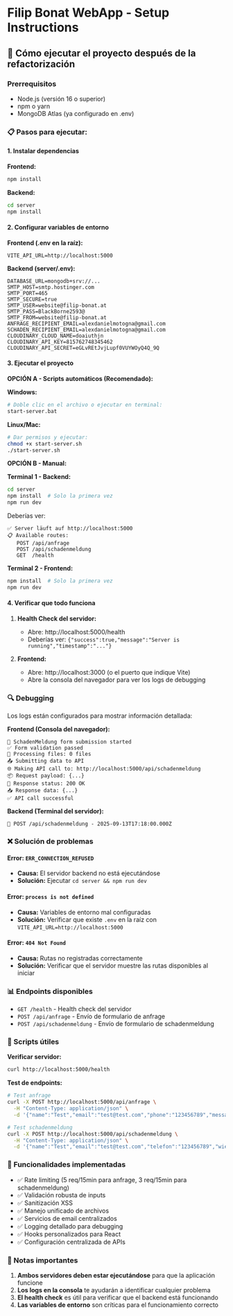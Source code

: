 # Filip Bonat WebApp - Setup Instructions

## 🚀 Cómo ejecutar el proyecto después de la refactorización

### Prerrequisitos
- Node.js (versión 16 o superior)
- npm o yarn
- MongoDB Atlas (ya configurado en .env)

### 📋 Pasos para ejecutar:

#### 1. Instalar dependencias

**Frontend:**
```bash
npm install
```

**Backend:**
```bash
cd server
npm install
```

#### 2. Configurar variables de entorno

**Frontend (.env en la raíz):**
```
VITE_API_URL=http://localhost:5000
```

**Backend (server/.env):**
```
DATABASE_URL=mongodb+srv://...
SMTP_HOST=smtp.hostinger.com
SMTP_PORT=465
SMTP_SECURE=true
SMTP_USER=website@filip-bonat.at
SMTP_PASS=BlackBorne2593@
SMTP_FROM=website@filip-bonat.at
ANFRAGE_RECIPIENT_EMAIL=alexdanielmotogna@gmail.com
SCHADEN_RECIPIENT_EMAIL=alexdanielmotogna@gmail.com
CLOUDINARY_CLOUD_NAME=doaiuthjn
CLOUDINARY_API_KEY=815762748345462
CLOUDINARY_API_SECRET=eGLvREtJvjLupf0VUYWOyQ4Q_9Q
```

#### 3. Ejecutar el proyecto

**OPCIÓN A - Scripts automáticos (Recomendado):**

**Windows:**
```bash
# Doble clic en el archivo o ejecutar en terminal:
start-server.bat
```

**Linux/Mac:**
```bash
# Dar permisos y ejecutar:
chmod +x start-server.sh
./start-server.sh
```

**OPCIÓN B - Manual:**

**Terminal 1 - Backend:**
```bash
cd server
npm install  # Solo la primera vez
npm run dev
```
Deberías ver:
```
✅ Server läuft auf http://localhost:5000
📋 Available routes:
   POST /api/anfrage
   POST /api/schadenmeldung
   GET  /health
```

**Terminal 2 - Frontend:**
```bash
npm install  # Solo la primera vez
npm run dev
```

#### 4. Verificar que todo funciona

1. **Health Check del servidor:**
   - Abre: http://localhost:5000/health
   - Deberías ver: `{"success":true,"message":"Server is running","timestamp":"..."}`

2. **Frontend:**
   - Abre: http://localhost:3000 (o el puerto que indique Vite)
   - Abre la consola del navegador para ver los logs de debugging

### 🔍 Debugging

Los logs están configurados para mostrar información detallada:

**Frontend (Consola del navegador):**
```
🔄 SchadenMeldung form submission started
✅ Form validation passed
📁 Processing files: 0 files
📤 Submitting data to API
🌐 Making API call to: http://localhost:5000/api/schadenmeldung
📦 Request payload: {...}
📡 Response status: 200 OK
📥 Response data: {...}
✅ API call successful
```

**Backend (Terminal del servidor):**
```
📝 POST /api/schadenmeldung - 2025-09-13T17:18:00.000Z
```

### ❌ Solución de problemas

#### Error: `ERR_CONNECTION_REFUSED`
- **Causa:** El servidor backend no está ejecutándose
- **Solución:** Ejecutar `cd server && npm run dev`

#### Error: `process is not defined`
- **Causa:** Variables de entorno mal configuradas
- **Solución:** Verificar que existe `.env` en la raíz con `VITE_API_URL=http://localhost:5000`

#### Error: `404 Not Found`
- **Causa:** Rutas no registradas correctamente
- **Solución:** Verificar que el servidor muestre las rutas disponibles al iniciar

### 📊 Endpoints disponibles

- `GET /health` - Health check del servidor
- `POST /api/anfrage` - Envío de formulario de anfrage
- `POST /api/schadenmeldung` - Envío de formulario de schadenmeldung

### 🔧 Scripts útiles

**Verificar servidor:**
```bash
curl http://localhost:5000/health
```

**Test de endpoints:**
```bash
# Test anfrage
curl -X POST http://localhost:5000/api/anfrage \
  -H "Content-Type: application/json" \
  -d '{"name":"Test","email":"test@test.com","phone":"123456789","message":"Test message","unterlagen":"","category":"test","subcategory":"test","uploadedFiles":[]}'

# Test schadenmeldung
curl -X POST http://localhost:5000/api/schadenmeldung \
  -H "Content-Type: application/json" \
  -d '{"name":"Test","email":"test@test.com","telefon":"123456789","wiePassiert":"Test","woPassiert":"Test","wannPassiert":"2025-01-01T10:00:00.000Z","uploadedFiles":[]}'
```

### 🎯 Funcionalidades implementadas

- ✅ Rate limiting (5 req/15min para anfrage, 3 req/15min para schadenmeldung)
- ✅ Validación robusta de inputs
- ✅ Sanitización XSS
- ✅ Manejo unificado de archivos
- ✅ Servicios de email centralizados
- ✅ Logging detallado para debugging
- ✅ Hooks personalizados para React
- ✅ Configuración centralizada de APIs

### 📝 Notas importantes

1. **Ambos servidores deben estar ejecutándose** para que la aplicación funcione
2. **Los logs en la consola** te ayudarán a identificar cualquier problema
3. **El health check** es útil para verificar que el backend está funcionando
4. **Las variables de entorno** son críticas para el funcionamiento correcto
